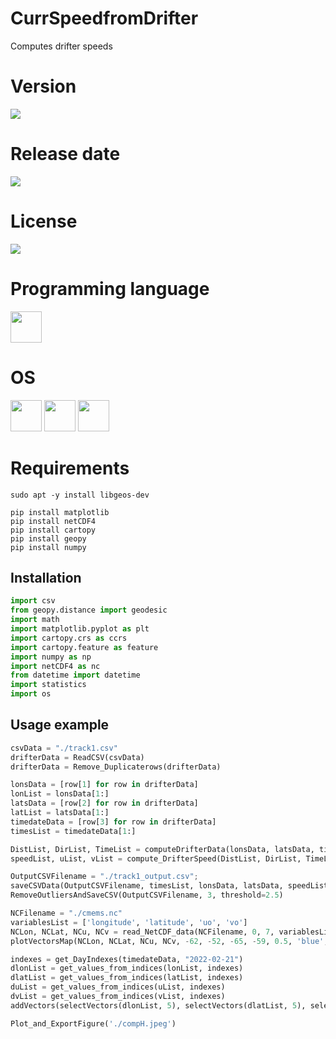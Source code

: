 # CurrSpeedfromDrifter

Computes drifter speeds

# Version

![](https://img.shields.io/badge/Version%3A-1.0-success)

# Release date

![](https://img.shields.io/badge/Release%20date-Sep%2C%2017%2C%202023-9cf)

# License

![](https://img.shields.io/github/license/Ileriayo/markdown-badges?style=for-the-badge)

# Programming language

<img src="https://img.icons8.com/?size=512&id=13441&format=png" width="50"/>

# OS

<img src="https://img.icons8.com/?size=512&id=17842&format=png" width="50"/> <img src="https://img.icons8.com/?size=512&id=122959&format=png" width="50"/> <img src="https://img.icons8.com/?size=512&id=108792&format=png" width="50"/>

# Requirements

```shell
sudo apt -y install libgeos-dev
```

```shell
pip install matplotlib
pip install netCDF4
pip install cartopy
pip install geopy
pip install numpy
```

## Installation

```python
import csv
from geopy.distance import geodesic
import math
import matplotlib.pyplot as plt
import cartopy.crs as ccrs
import cartopy.feature as feature
import numpy as np
import netCDF4 as nc
from datetime import datetime
import statistics
import os
```

## Usage example

```python
csvData = "./track1.csv"
drifterData = ReadCSV(csvData)
drifterData = Remove_Duplicaterows(drifterData)

lonsData = [row[1] for row in drifterData]
lonList = lonsData[1:]
latsData = [row[2] for row in drifterData]
latList = latsData[1:]
timedateData = [row[3] for row in drifterData]
timesList = timedateData[1:]

DistList, DirList, TimeList = computeDrifterData(lonsData, latsData, timedateData)
speedList, uList, vList = compute_DrifterSpeed(DistList, DirList, TimeList)

OutputCSVFilename = "./track1_output.csv";
saveCSVData(OutputCSVFilename, timesList, lonsData, latsData, speedList, DirList, uList, vList)
RemoveOutliersAndSaveCSV(OutputCSVFilename, 3, threshold=2.5)

NCFilename = "./cmems.nc"
variablesList = ['longitude', 'latitude', 'uo', 'vo']
NCLon, NCLat, NCu, NCv = read_NetCDF_data(NCFilename, 0, 7, variablesList)
plotVectorsMap(NCLon, NCLat, NCu, NCv, -62, -52, -65, -59, 0.5, 'blue', 0.25)

indexes = get_DayIndexes(timedateData, "2022-02-21")
dlonList = get_values_from_indices(lonList, indexes)
dlatList = get_values_from_indices(latList, indexes)
duList = get_values_from_indices(uList, indexes)
dvList = get_values_from_indices(vList, indexes)
addVectors(selectVectors(dlonList, 5), selectVectors(dlatList, 5), selectVectors(duList, 5), selectVectors(dvList, 5), 0.5, 'green', 0.25)

Plot_and_ExportFigure('./compH.jpeg')
```
